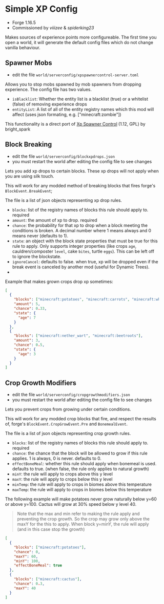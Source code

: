 # Simple XP Config

- Forge 1.16.5
- Commissioned by *viiizee* & *spiderking23*

Makes sources of experience points more configureable. The first time you open a world, it will generate the default config files which do not change vanilla behaviour. 

## Spawner Mobs

- edit the file `world/serverconfig/xpspawnercontrol-server.toml`

Allows you to stop mobs spawned by mob spawners from dropping experience. The config file has two values. 

- `isBlacklist`: Whether the entity list is a blacklist (true) or a whitelist (false) of removing experience drops
- `entityList`: A list of all of the entity registry names which this mod will affect (uses json formating, e.g. ["minecraft:zombie"])

This functionality is a direct port of [Xp Spawner Control](https://www.curseforge.com/minecraft/mc-mods/xp-spawner-control) (1.12, GPL) by bright_spark

## Block Breaking

- edit the file `world/serverconfig/blockxpdrops.json`
- you must restart the world after editing the config file to see changes

Lets you add xp drops to certain blocks. These xp drops will not apply when you are using silk touch. 

This will work for any modded method of breaking blocks that fires forge's `BlockEvent.BreakEvent`;

The file is a list of json objects representing xp drop rules.
- `blocks`: list of the registry names of blocks this rule should apply to. required
- `amount`: the amount of xp to drop. required
- `chance`: the probability for that xp to drop when a block meeting the conditions is broken. A decimal number where 1 means always and 0 means never (defaults to 1). 
- `state`: an object with the block state properties that must be true for this rule to apply. Only supports integer properties (like crops `age`, cauldren/composter `level`, cake `bites`, turtle `eggs`). This can be left off to ignore the blockstate. 
- `ignoreCancel`: defaults to false. when true, xp will be dropped even if the break event is canceled by another mod (useful for Dynamic Trees). 
- 
Example that makes grown crops drop xp sometimes:

```json
[
  {
    "blocks": ["minecraft:potatoes", "minecraft:carrots", "minecraft:wheat"],
    "amount": 5,
    "chance": 0.33,
    "state": {
      "age": 7
    }
  },
  {
    "blocks": ["minecraft:nether_wart", "minecraft:beetroots"],
    "amount": 3,
    "chance": 0.5,
    "state": {
      "age": 3
    }
  }
]
```

## Crop Growth Modifiers 

- edit the file `world/serverconfig/cropgrowthmodifiers.json`
- you must restart the world after editing the config file to see changes

Lets you prevent crops from growing under certain conditions. 

This will work for any modded crop blocks that fire, and respect the results of, forge's `BlockEvent.CropGrowEvent.Pre` and `BonemealEvent`.

The file is a list of json objects representing crop growth rules. 
- `blocks`: list of the registry names of blocks this rule should apply to. required
- `chance`: the chance that the block will be allowed to grow if this rule applies. 1 is always, 0 is never. defaults to 0.
- `effectBoneMeal`: whether this rule should apply when bonemeal is used. defaults to true. (when false, the rule only applies to natural growth)
- `minY`: the rule will apply to crops above this y level
- `maxY`: the rule will apply to crops below this y level
- `minTemp`: the rule will apply to crops in biomes above this temperature
- `maxTemp`: the rule will apply to crops in biomes below this temperature

The following example will make potatoes never grow naturally below y=60 or above y=100. Cactus will grow at 30% speed below y level 40. 
> Note that the max and min refer to making the rule apply and preventing the crop growth. So the crop may grow only above the maxY for the this to apply. When block y=minY, the rule will apply (and in this case stop the growth)

```json
[
  {
    "blocks": ["minecraft:potatoes"],
    "chance": 0,
    "maxY": 60,
    "minY": 100,
    "effectBoneMeal": true
  },
  {
    "blocks": ["minecraft:cactus"],
    "chance": 0.3,
    "maxY": 40
  }
]
```
